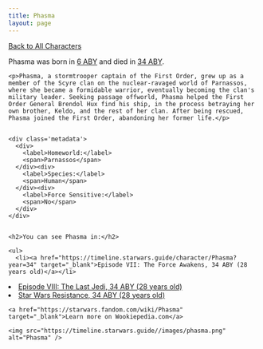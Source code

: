 ```yaml
---
title: Phasma
layout: page
---
```

<a href="/character" class="smaller">Back to All Characters</a>

<div class="container">
  <div class="col-10">
    <p>
    Phasma     was born in <a href="https://timeline.starwars.guide/character/Phasma?year=6" target="_blank">6 ABY</a> and died in <a href="https://timeline.starwars.guide/character/Phasma?year=34" target="_blank">34 ABY</a>.        
    </p>

    <p>Phasma, a stormtrooper captain of the First Order, grew up as a member of the Scyre clan on the nuclear-ravaged world of Parnassos, where she became a formidable warrior, eventually becoming the clan's military leader. Seeking passage offworld, Phasma helped the First Order General Brendol Hux find his ship, in the process betraying her own brother, Keldo, and the rest of her clan. After being rescued, Phasma joined the First Order, abandoning her former life.</p>


    <div class='metadata'>
      <div>
        <label>Homeworld:</label>
        <span>Parnassos</span>
      </div><div>
        <label>Species:</label>
        <span>Human</span>
      </div><div>
        <label>Force Sensitive:</label>
        <span>No</span>
      </div>
    </div>


    <h2>You can see Phasma in:</h2>

    <ul>
      <li><a href="https://timeline.starwars.guide/character/Phasma?year=34" target="_blank">Episode VII: The Force Awakens, 34 ABY (28 years old)</a></li>
  <li><a href="https://timeline.starwars.guide/character/Phasma?year=34" target="_blank">Episode VIII: The Last Jedi, 34 ABY (28 years old)</a></li>
  <li><a href="https://timeline.starwars.guide/character/Phasma?year=34" target="_blank">Star Wars Resistance, 34 ABY (28 years old)</a></li>
    </ul>

    <a href="https://starwars.fandom.com/wiki/Phasma" target="_blank">Learn more on Wookiepedia.com</a>
  </div>
  <div class="character_image col-2">
    
    <img src="https://timeline.starwars.guide//images/phasma.png" alt="Phasma" />
  </div>
</div>
